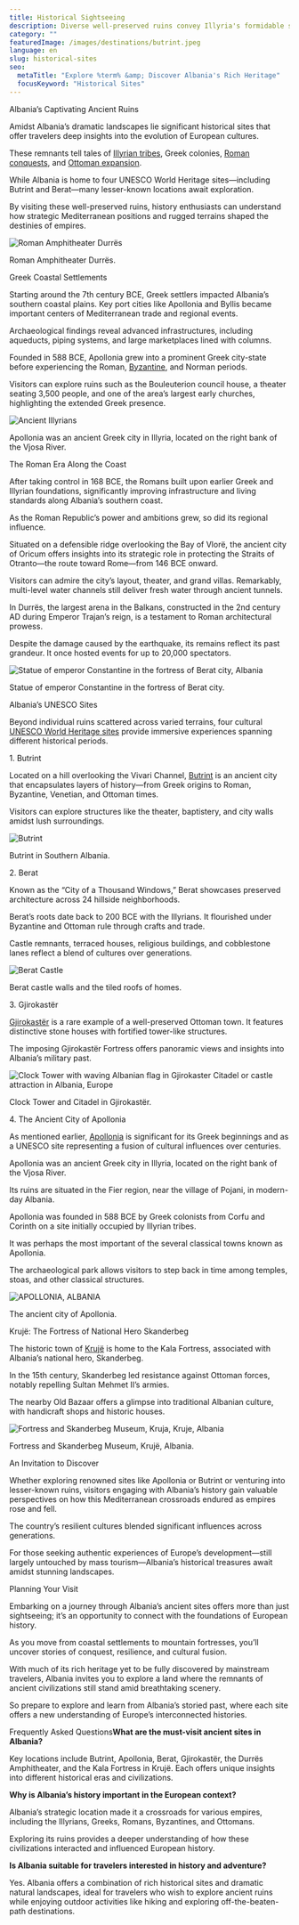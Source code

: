 ```yaml
---
title: Historical Sightseeing
description: Diverse well-preserved ruins convey Illyria's formidable shield against Rome, Greek coastal colonies facilitating Mediterranean trade, and Ottoman architectural integration.
category: ""
featuredImage: /images/destinations/butrint.jpeg
language: en
slug: historical-sites
seo:
  metaTitle: "Explore %term% &amp; Discover Albania's Rich Heritage"
  focusKeyword: "Historical Sites"
---
```


Albania’s Captivating Ancient Ruins

Amidst Albania’s dramatic landscapes lie significant historical sites that offer travelers deep insights into the evolution of European cultures. 

These remnants tell tales of [Illyrian tribes](https://albaniavisit.com/the-illyrians/), Greek colonies, [Roman conquests](https://albaniavisit.com/albanias-roman-era/), and [Ottoman expansion](https://albaniavisit.com/albania-under-ottoman-rule/).

While Albania is home to four UNESCO World Heritage sites—including Butrint and Berat—many lesser-known locations await exploration.

By visiting these well-preserved ruins, history enthusiasts can understand how strategic Mediterranean positions and rugged terrains shaped the destinies of empires.

![Roman Amphitheater Durrës](/images/posts/Durres-Amiphitheater.jpg)

Roman Amphitheater Durrës.

Greek Coastal Settlements

Starting around the 7th century BCE, Greek settlers impacted Albania’s southern coastal plains. Key port cities like Apollonia and Byllis became important centers of Mediterranean trade and regional events.

Archaeological findings reveal advanced infrastructures, including aqueducts, piping systems, and large marketplaces lined with columns.

Founded in 588 BCE, Apollonia grew into a prominent Greek city-state before experiencing the Roman, [Byzantine](https://albaniavisit.com/byzantine-era-albania/), and Norman periods.

Visitors can explore ruins such as the Bouleuterion council house, a theater seating 3,500 people, and one of the area’s largest early churches, highlighting the extended Greek presence.

![Ancient Illyrians](/images/posts/Ancient-Illyrians.png)

Apollonia was an ancient Greek city in Illyria, located on the right bank of the Vjosa River.

The Roman Era Along the Coast

After taking control in 168 BCE, the Romans built upon earlier Greek and Illyrian foundations, significantly improving infrastructure and living standards along Albania’s southern coast.

As the Roman Republic’s power and ambitions grew, so did its regional influence.

Situated on a defensible ridge overlooking the Bay of Vlorë, the ancient city of Oricum offers insights into its strategic role in protecting the Straits of Otranto—the route toward Rome—from 146 BCE onward.

Visitors can admire the city’s layout, theater, and grand villas. Remarkably, multi-level water channels still deliver fresh water through ancient tunnels.

In Durrës, the largest arena in the Balkans, constructed in the 2nd century AD during Emperor Trajan’s reign, is a testament to Roman architectural prowess.

Despite the damage caused by the earthquake, its remains reflect its past grandeur. It once hosted events for up to 20,000 spectators.

![Statue of emperor Constantine in the fortress of Berat city, Albania](/images/activities/Statue-of-emperor-Constantine-in-the-fortress-of-Berat-city-Albania.jpeg)

Statue of emperor Constantine in the fortress of Berat city.

Albania’s UNESCO Sites

Beyond individual ruins scattered across varied terrains, four cultural [UNESCO World Heritage sites](https://albaniavisit.com/attractions/unesco-world-heritage-sites/) provide immersive experiences spanning different historical periods.

1\. Butrint

Located on a hill overlooking the Vivari Channel, [Butrint](https://albaniavisit.com/destinations/butrint/) is an ancient city that encapsulates layers of history—from Greek origins to Roman, Byzantine, Venetian, and Ottoman times.

Visitors can explore structures like the theater, baptistery, and city walls amidst lush surroundings.

![Butrint](/images/activities/Butrint-in-Albania-2.jpeg)

Butrint in Southern Albania.

2\. Berat

Known as the “City of a Thousand Windows,” Berat showcases preserved architecture across 24 hillside neighborhoods.

Berat’s roots date back to 200 BCE with the Illyrians. It flourished under Byzantine and Ottoman rule through crafts and trade.

Castle remnants, terraced houses, religious buildings, and cobblestone lanes reflect a blend of cultures over generations.

![Berat Castle](/images/activities/Berat-with-view-of-castle-walls.jpeg)

Berat castle walls and the tiled roofs of homes.

3\. Gjirokastër

[Gjirokastër](https://albaniavisit.com/destinations/gjirokaster/) is a rare example of a well-preserved Ottoman town. It features distinctive stone houses with fortified tower-like structures.

The imposing Gjirokastër Fortress offers panoramic views and insights into Albania’s military past.

![Clock Tower with waving Albanian flag in Gjirokaster Citadel or castle attraction in Albania, Europe](/images/activities/Gjirokastra-Citadel-Castle.jpeg)

Clock Tower and Citadel in Gjirokastër.

4\. The Ancient City of Apollonia

As mentioned earlier, [Apollonia](https://albaniavisit.com/destinations/apollonia/) is significant for its Greek beginnings and as a UNESCO site representing a fusion of cultural influences over centuries.

Apollonia was an ancient Greek city in Illyria, located on the right bank of the Vjosa River.

Its ruins are situated in the Fier region, near the village of Pojani, in modern-day Albania.

Apollonia was founded in 588 BCE by Greek colonists from Corfu and Corinth on a site initially occupied by Illyrian tribes.

It was perhaps the most important of the several classical towns known as Apollonia.

The archaeological park allows visitors to step back in time among temples, stoas, and other classical structures.

![APOLLONIA, ALBANIA](/images/activities/Apollonia-1.jpeg)

The ancient city of Apollonia.

Krujë: The Fortress of National Hero Skanderbeg

The historic town of [Krujë](https://albaniavisit.com/destinations/kruje/) is home to the Kala Fortress, associated with Albania’s national hero, Skanderbeg.

In the 15th century, Skanderbeg led resistance against Ottoman forces, notably repelling Sultan Mehmet II’s armies.

The nearby Old Bazaar offers a glimpse into traditional Albanian culture, with handicraft shops and historic houses.

![Fortress and Skanderbeg Museum, Kruja, Kruje, Albania](/images/activities/Fortress-and-Skanderbeg-Museum-Dusk-Kruja-Kruje.jpeg)

Fortress and Skanderbeg Museum, Krujë, Albania.

An Invitation to Discover

Whether exploring renowned sites like Apollonia or Butrint or venturing into lesser-known ruins, visitors engaging with Albania’s history gain valuable perspectives on how this Mediterranean crossroads endured as empires rose and fell.

The country’s resilient cultures blended significant influences across generations.

For those seeking authentic experiences of Europe’s development—still largely untouched by mass tourism—Albania’s historical treasures await amidst stunning landscapes.

Planning Your Visit

Embarking on a journey through Albania’s ancient sites offers more than just sightseeing; it’s an opportunity to connect with the foundations of European history.

As you move from coastal settlements to mountain fortresses, you’ll uncover stories of conquest, resilience, and cultural fusion.

With much of its rich heritage yet to be fully discovered by mainstream travelers, Albania invites you to explore a land where the remnants of ancient civilizations still stand amid breathtaking scenery.

So prepare to explore and learn from Albania’s storied past, where each site offers a new understanding of Europe’s interconnected histories.

Frequently Asked Questions**What are the must-visit ancient sites in Albania?**

Key locations include Butrint, Apollonia, Berat, Gjirokastër, the Durrës Amphitheater, and the Kala Fortress in Krujë. Each offers unique insights into different historical eras and civilizations.

**Why is Albania’s history important in the European context?**

Albania’s strategic location made it a crossroads for various empires, including the Illyrians, Greeks, Romans, Byzantines, and Ottomans.

Exploring its ruins provides a deeper understanding of how these civilizations interacted and influenced European history.

**Is Albania suitable for travelers interested in history and adventure?**

Yes. Albania offers a combination of rich historical sites and dramatic natural landscapes, ideal for travelers who wish to explore ancient ruins while enjoying outdoor activities like hiking and exploring off-the-beaten-path destinations.

